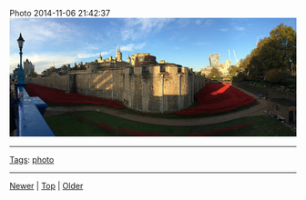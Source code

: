 <!--
title: Photo 2014-11-06 21
date: 2020-06-28T14:56:50.701Z
tags: photo
-->









Photo 2014-11-06 21:42:37
![](101954055367-0.jpg)

<!--BOTTOM-POST-NAVIGATION-->
---

[Tags](tags.md): [photo](tag-photo.md)

---

[Newer](101943850232.md) | [Top](index.md) | [Older](102048321262.md)